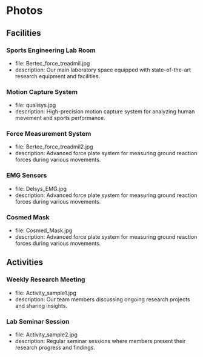 # Photos

## Facilities

### Sports Engineering Lab Room
- file: Bertec_force_treadmil.jpg
- description: Our main laboratory space equipped with state-of-the-art research equipment and facilities.

### Motion Capture System
- file: qualisys.jpg
- description: High-precision motion capture system for analyzing human movement and sports performance.

### Force Measurement System
- file: Bertec_force_treadmil2.jpg
- description: Advanced force plate system for measuring ground reaction forces during various movements.

### EMG Sensors
- file: Delsys_EMG.jpg
- description: Advanced force plate system for measuring ground reaction forces during various movements.

### Cosmed Mask
- file: Cosmed_Mask.jpg
- description: Advanced force plate system for measuring ground reaction forces during various movements.

## Activities

### Weekly Research Meeting
- file: Activity_sample1.jpg
- description: Our team members discussing ongoing research projects and sharing insights.

### Lab Seminar Session
- file: Activity_sample2.jpg
- description: Regular seminar sessions where members present their research progress and findings.
